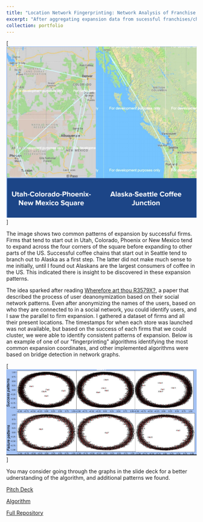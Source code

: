 ```yaml
---
title: "Location Network Fingerprinting: Network Analysis of Franchise Expansion"
excerpt: "After aggregating expansion data from sucessful franchises/chains from many industries (including fast food, supermarkets, coffee, ...), we developed network analysis algorithms that identified statistically-likely patterns or fingerprints of expansion success. Specifically, we found that certain succesful firms tended to expand in certain ways that consolidated their success. We found the results to be 98% statistically significant, and pitched the system as a service for firms intending to expand within the US but are strategically unsure how."
collection: portfolio
---
```


[![IMAGE ALT TEXT](/images/fingerprint.PNG)]

The image shows two common patterns of expansion by successful firms. Firms that tend to start out in Utah, Colorado, Phoenix or New Mexico tend to expand across the four corners of the square before expanding to other parts of the US. Successful coffee chains that start out in Seattle tend to branch out to Alaska as a first step. The latter did not make much sense to me initially, until I found out Alaskans are the largest consumers of coffee in the US. This indicated there is insight to be discovered in these expansion patterns.

The idea sparked after reading [Wherefore art thou R3579X?](https://personal.utdallas.edu/~mxk055100/courses/privacy08f_files/social-network-privacy-backstrom.pdf), a paper that described the process of user deanonymization based on their social network patterns. Even after anonymizing the names of the users, based on who they are connected to in a social network, you could identify users, and I saw the parallel to firm expansion. I gathered a dataset of firms and all their present locations. The timestamps for when each store was launched was not available, but based on the success of each firms that we could cluster, we were able to identify consistent patterns of expansion. Below is an example of one of our "fingerprinting" algorithms identifying the most common expansion coordinates, and other implemented algorithms were based on bridge detection in network graphs.

[![IMAGE ALT TEXT](/images/fingerprint2.PNG)]

You may consider going through the graphs in the slide deck for a better udnerstanding of the algorithm, and additional patterns we found.  

[Pitch Deck](https://drive.google.com/open?id=1aOQiZsVpe2V5yjKr-_aAqeqCny1E2izo)

[Algorithm](https://github.com/dattasiddhartha/Location-Network-Fingerprinting)

[Full Repository](https://github.com/dattasiddhartha-1/Berkeley-Demand-Enterprises)
